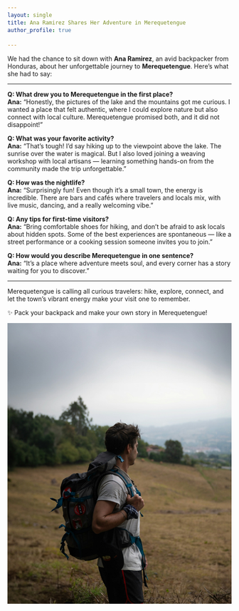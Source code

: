 ```yaml
---
layout: single 
title: Ana Ramirez Shares Her Adventure in Merequetengue
author_profile: true 

---
```


We had the chance to sit down with **Ana Ramirez**, an avid backpacker from Honduras, about her unforgettable journey to **Merequetengue**. Here’s what she had to say:

---

**Q: What drew you to Merequetengue in the first place?**  
**Ana:** “Honestly, the pictures of the lake and the mountains got me curious. I wanted a place that felt authentic, where I could explore nature but also connect with local culture. Merequetengue promised both, and it did not disappoint!”

**Q: What was your favorite activity?**  
**Ana:** “That’s tough! I’d say hiking up to the viewpoint above the lake. The sunrise over the water is magical. But I also loved joining a weaving workshop with local artisans — learning something hands-on from the community made the trip unforgettable.”

**Q: How was the nightlife?**  
**Ana:** “Surprisingly fun! Even though it’s a small town, the energy is incredible. There are bars and cafés where travelers and locals mix, with live music, dancing, and a really welcoming vibe.”

**Q: Any tips for first-time visitors?**  
**Ana:** “Bring comfortable shoes for hiking, and don’t be afraid to ask locals about hidden spots. Some of the best experiences are spontaneous — like a street performance or a cooking session someone invites you to join.”

**Q: How would you describe Merequetengue in one sentence?**  
**Ana:** “It’s a place where adventure meets soul, and every corner has a story waiting for you to discover.”

---

Merequetengue is calling all curious travelers: hike, explore, connect, and let the town’s vibrant energy make your visit one to remember.  

✨ Pack your backpack and make your own story in Merequetengue!


![Ana in a hike](/assets/images/hike.jpg)